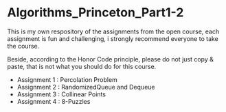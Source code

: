 # Algorithms_Princeton_Part1-2

This is my own respository of the assignments from the open course, each assignment is fun and challenging, i strongly recommend everyone to take the course.

Beside, according to the Honor Code principle, please do not just copy & paste, that is not what you should do for this course.

+ Assignment 1 : Percolation Problem
+ Assignment 2 : RandomizedQueue and Dequeue
+ Assignment 3 : Collinear Points
+ Assignment 4 : 8-Puzzles
